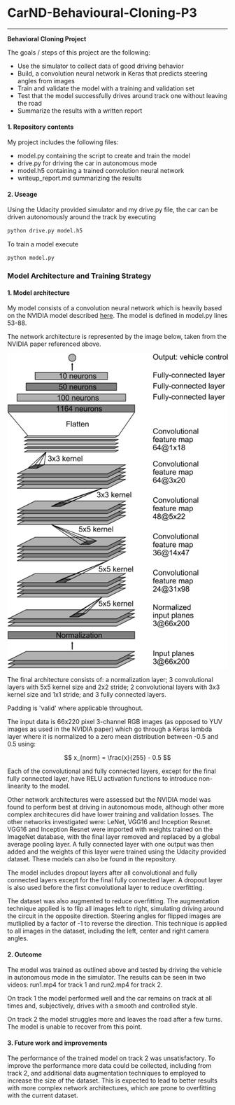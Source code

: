 # CarND-Behavioural-Cloning-P3

---

**Behavioral Cloning Project**

The goals / steps of this project are the following:
* Use the simulator to collect data of good driving behavior
* Build, a convolution neural network in Keras that predicts steering angles from images
* Train and validate the model with a training and validation set
* Test that the model successfully drives around track one without leaving the road
* Summarize the results with a written report

[//]: # (Image References)

[image1]: ./cnn-architecture.png "Netwok Archicture"

#### 1. Repository contents

My project includes the following files:
* model.py containing the script to create and train the model
* drive.py for driving the car in autonomous mode
* model.h5 containing a trained convolution neural network 
* writeup_report.md summarizing the results

#### 2. Useage

Using the Udacity provided simulator and my drive.py file, the car can be driven autonomously around the track by executing 
```sh
python drive.py model.h5
```

To train a model execute
```sh
python model.py
```

### Model Architecture and Training Strategy

#### 1. Model architecture

My model consists of a convolution neural network which is heavily based on the NVIDIA model described [here](https://devblogs.nvidia.com/deep-learning-self-driving-cars/). The model is defined in model.py lines 53-88.

The network architecture is represented by the image below, taken from the NVIDIA paper referenced above.

![Network architecture][image1]

The final architecture consists of: a normalization layer; 3 convolutional layers with 5x5 kernel size and 2x2 stride; 2 convolutional layers with 3x3 kernel size and 1x1 stride; and 3 fully connected layers.

Padding is 'valid' where applicable throughout.

The input data is 66x220 pixel 3-channel RGB images (as opposed to YUV images as used in the NVIDIA paper) which go through a Keras lambda layer where it is normalized to a zero mean distribution between -0.5 and 0.5 using:

$$ x_{norm} = \frac{x}{255} - 0.5 $$

Each of the convolutional and fully connected layers, except for the final fully connected layer, have RELU activation functions to introduce non-linearity to the model.

Other network architectures were assessed but the NVIDIA model was found to perform best at driving in autonomous mode, although other more complex architecures did have lower training and validation losses. The other networks investigated were: LeNet, VGG16 and Inception Resnet. VGG16 and Inception Resnet were imported with weights trained on the ImageNet database, with the final layer removed and replaced by a global average pooling layer. A fully connected layer with one output was then added and the weights of this layer were trained using the Udacity provided dataset. These models can also be found in the repository.

The model includes dropout layers after all convolutional and fully connected layers except for the final fully connected layer. A dropout layer is also used before the first convolutional layer to reduce overfitting.

The dataset was also augmented to reduce overfitting. The augmentation technique applied is to flip all images left to right, simulating driving around the circuit in the opposite direction. Steering angles for flipped images are mutliplied by a factor of -1 to reverse the direction. This technique is applied to all images in the dataset, including the left, center and right camera angles.

#### 2. Outcome

The model was trained as outlined above and tested by driving the vehicle in autonomous mode in the simulator. The results can be seen in two videos: run1.mp4 for track 1 and run2.mp4 for track 2.

On track 1 the model performed well and the car remains on track at all times and, subjectively, drives with a smooth and controlled style.

On track 2 the model struggles more and leaves the road after a few turns. The model is unable to recover from this point. 

#### 3. Future work and improvements

The performance of the trained model on track 2 was unsatisfactory. To improve the performance more data could be collected, including from track 2, and additional data augmentation techniques to employed to increase the size of the dataset. This is expected to lead to better results with more complex network architectures, which are prone to overfitting with the current dataset.
